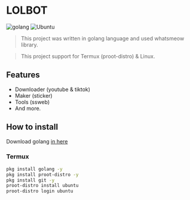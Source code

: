 # LOLBOT
![golang](https://img.shields.io/badge/Go-00ADD8?style=for-the-badge&logo=go&logoColor=white) ![Ubuntu](https://img.shields.io/badge/Ubuntu-E95420?style=for-the-badge&logo=ubuntu&logoColor=white)

> This project was written in golang language and used whatsmeow library.

> This project support for Termux (proot-distro) & Linux.

## Features

* Downloader (youtube & tiktok)
* Maker (sticker)
* Tools (ssweb)
* And more.

## How to install
Download golang [in here](https://go.dev/doc/install)

### Termux
```bash
pkg install golang -y
pkg install proot-distro -y
pkg install git -y
proot-distro install ubuntu
proot-distro login ubuntu
```
